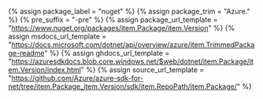 {% assign package_label = "nuget" %}
{% assign package_trim = "Azure." %}
{% pre_suffix = "-pre" %}
{% assign package_url_template = "https://www.nuget.org/packages/item.Package/item.Version" %}
{% assign msdocs_url_template = "https://docs.microsoft.com/dotnet/api/overview/azure/item.TrimmedPackage-readme" %}
{% assign ghdocs_url_template = "https://azuresdkdocs.blob.core.windows.net/$web/dotnet/item.Package/item.Version/index.html" %}
{% assign source_url_template = "https://github.com/Azure/azure-sdk-for-net/tree/item.Package_item.Version/sdk/item.RepoPath/item.Package/" %}